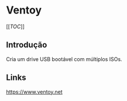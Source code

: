 # Ventoy

[[_TOC_]]

## Introdução

Cria um drive USB bootável com múltiplos ISOs.

## Links

<https://www.ventoy.net>
